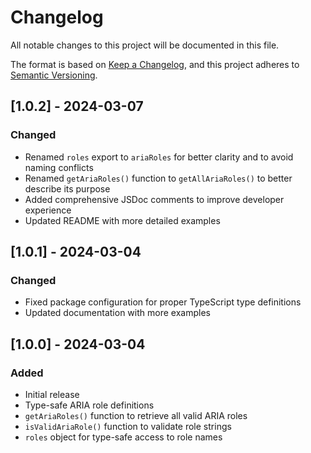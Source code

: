 # Changelog

All notable changes to this project will be documented in this file.

The format is based on [Keep a Changelog](https://keepachangelog.com/en/1.0.0/),
and this project adheres to [Semantic Versioning](https://semver.org/spec/v2.0.0.html).

## [1.0.2] - 2024-03-07

### Changed
- Renamed `roles` export to `ariaRoles` for better clarity and to avoid naming conflicts
- Renamed `getAriaRoles()` function to `getAllAriaRoles()` to better describe its purpose
- Added comprehensive JSDoc comments to improve developer experience
- Updated README with more detailed examples

## [1.0.1] - 2024-03-04

### Changed
- Fixed package configuration for proper TypeScript type definitions
- Updated documentation with more examples

## [1.0.0] - 2024-03-04

### Added
- Initial release
- Type-safe ARIA role definitions
- `getAriaRoles()` function to retrieve all valid ARIA roles
- `isValidAriaRole()` function to validate role strings
- `roles` object for type-safe access to role names 